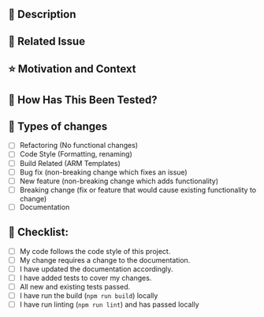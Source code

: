 <!--- Provide a general summary of your changes in the Title above -->

## :newspaper: Description
<!--- Describe your changes in detail -->

## :mag_right: Related Issue
<!--- This project only accepts pull requests related to open issues -->
<!--- If suggesting a new feature or change, please discuss it in an issue first -->
<!--- If fixing a bug, there should be an issue describing it with steps to reproduce -->
<!--- Please link to the issue here: -->

## :star: Motivation and Context
<!--- Why is this change required? What problem does it solve? -->

## :cop: How Has This Been Tested?
<!--- Please describe in detail how you tested your changes. -->
<!--- Include details of your testing environment, and the tests you ran to -->
<!--- see how your change affects other areas of the code, etc. -->

## :see_no_evil: Types of changes
<!--- What types of changes does your code introduce? Put an `x` in all the boxes that apply: -->
- [ ] Refactoring (No functional changes)
- [ ] Code Style (Formatting, renaming)
- [ ] Build Related (ARM Templates)
- [ ] Bug fix (non-breaking change which fixes an issue)
- [ ] New feature (non-breaking change which adds functionality)
- [ ] Breaking change (fix or feature that would cause existing functionality to change)
- [ ] Documentation

## :bookmark_tabs: Checklist:
<!--- Go over all the following points, and put an `x` in all the boxes that apply. -->
<!--- If you're unsure about any of these, don't hesitate to ask. We're here to help! -->
- [ ] My code follows the code style of this project.
- [ ] My change requires a change to the documentation.
- [ ] I have updated the documentation accordingly.
- [ ] I have added tests to cover my changes.
- [ ] All new and existing tests passed.
- [ ] I have run the build (`npm run build`) locally
- [ ] I have run linting (`npm run lint`) and has passed locally
